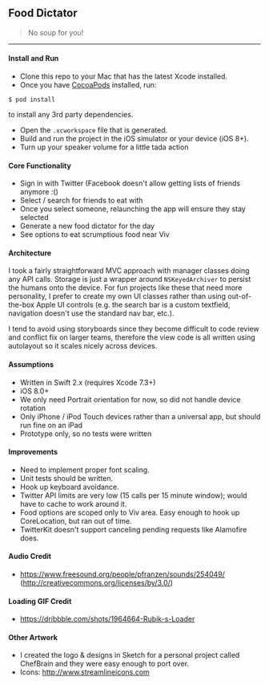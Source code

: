 ## Food Dictator

>No soup for you!

---

#### Install and Run

- Clone this repo to your Mac that has the latest Xcode installed.
- Once you have [CocoaPods](http://cocoapods.org) installed, run:

```shell
$ pod install
```
to install any 3rd party dependencies.

- Open the `.xcworkspace` file that is generated.
- Build and run the project in the iOS simulator or your device (iOS 8+).
- Turn up your speaker volume for a little tada action 

#### Core Functionality

- Sign in with Twitter (Facebook doesn't allow getting lists of friends anymore :()
- Select / search for friends to eat with
- Once you select someone, relaunching the app will ensure they stay selected
- Generate a new food dictator for the day
- See options to eat scrumptious food near Viv

#### Architecture

I took a fairly straightforward MVC approach with manager classes doing any API calls. Storage is just a wrapper around `NSKeyedArchiver` to persist the humans onto the device. For fun projects like these that need more personality, I prefer to create my own UI classes rather than using out-of-the-box Apple UI controls (e.g. the search bar is a custom textfield, navigation doesn't use the standard nav bar, etc.).

I tend to avoid using storyboards since they become difficult to code review and conflict fix on larger teams, therefore the view code is all written using autolayout so it scales nicely across devices.

#### Assumptions

- Written in Swift 2.x (requires Xcode 7.3+)
- iOS 8.0+
- We only need Portrait orientation for now, so did not handle device rotation
- Only iPhone / iPod Touch devices rather than a universal app, but should run fine on an iPad
- Prototype only, so no tests were written

#### Improvements

- Need to implement proper font scaling.
- Unit tests should be written.
- Hook up keyboard avoidance.
- Twitter API limits are very low (15 calls per 15 minute window); would have to cache to work around it.
- Food options are scoped only to Viv area. Easy enough to hook up CoreLocation, but ran out of time.
- TwitterKit doesn't support canceling pending requests like Alamofire does.

#### Audio Credit

- https://www.freesound.org/people/pfranzen/sounds/254049/ (http://creativecommons.org/licenses/by/3.0/)

#### Loading GIF Credit

- https://dribbble.com/shots/1964664-Rubik-s-Loader

#### Other Artwork

- I created the logo & designs in Sketch for a personal project called ChefBrain and they were easy enough to port over.
- Icons: http://www.streamlineicons.com